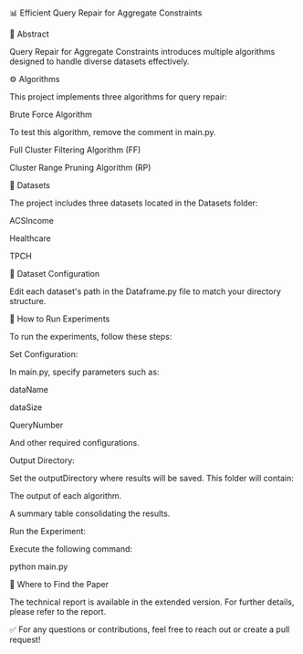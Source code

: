 📊 Efficient Query Repair for Aggregate Constraints

📄 Abstract

Query Repair for Aggregate Constraints introduces multiple algorithms designed to handle diverse datasets effectively.

⚙️ Algorithms

This project implements three algorithms for query repair:

Brute Force Algorithm

To test this algorithm, remove the comment in main.py.

Full Cluster Filtering Algorithm (FF)

Cluster Range Pruning Algorithm (RP)

📂 Datasets

The project includes three datasets located in the Datasets folder:

ACSIncome

Healthcare

TPCH

🔧 Dataset Configuration

Edit each dataset's path in the Dataframe.py file to match your directory structure.

🚀 How to Run Experiments

To run the experiments, follow these steps:

Set Configuration:

In main.py, specify parameters such as:

dataName

dataSize

QueryNumber

And other required configurations.

Output Directory:

Set the outputDirectory where results will be saved. This folder will contain:

The output of each algorithm.

A summary table consolidating the results.

Run the Experiment:

Execute the following command:

python main.py

📜 Where to Find the Paper

The technical report is available in the extended version. For further details, please refer to the report.

✅ For any questions or contributions, feel free to reach out or create a pull request!

